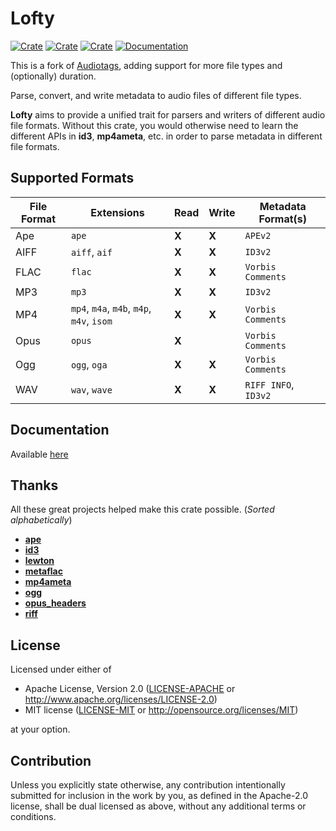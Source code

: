 # Lofty
[![Crate](https://img.shields.io/crates/v/lofty.svg)](https://crates.io/crates/lofty)
[![Crate](https://img.shields.io/crates/d/lofty.svg)](https://crates.io/crates/lofty)
[![Crate](https://img.shields.io/crates/l/lofty.svg)](https://crates.io/crates/lofty)
[![Documentation](https://docs.rs/lofty/badge.svg)](https://docs.rs/lofty/)

This is a fork of [Audiotags](https://github.com/TianyiShi2001/audiotags), adding support for more file types and (optionally) duration.

Parse, convert, and write metadata to audio files of different file types.

**Lofty** aims to provide a unified trait for parsers and writers of different audio file formats.
Without this crate, you would otherwise need to learn the different APIs in **id3**, **mp4ameta**, etc.
in order to parse metadata in different file formats.

## Supported Formats

| File Format | Extensions                                | Read | Write | Metadata Format(s)   |
|-------------|-------------------------------------------|------|-------|----------------------|
| Ape         | `ape`                                     |**X** |**X**  | `APEv2`              |
| AIFF        | `aiff`, `aif`                             |**X** |**X**  | `ID3v2`              |
| FLAC        | `flac`                                    |**X** |**X**  | `Vorbis Comments`    |
| MP3         | `mp3`                                     |**X** |**X**  | `ID3v2`              |
| MP4         | `mp4`, `m4a`, `m4b`, `m4p`, `m4v`, `isom` |**X** |**X**  | `Vorbis Comments`    |
| Opus        | `opus`                                    |**X** |       | `Vorbis Comments`    |
| Ogg         | `ogg`, `oga`                              |**X** |**X**  | `Vorbis Comments`    |
| WAV         | `wav`, `wave`                             |**X** |**X**  | `RIFF INFO`, `ID3v2` |

## Documentation

Available [here](https://docs.rs/lofty)

## Thanks

All these great projects helped make this crate possible. (*Sorted alphabetically*)

* [**ape**](https://github.com/rossnomann/rust-ape)
* [**id3**](https://github.com/polyfloyd/rust-id3)
* [**lewton**](https://github.com/RustAudio/lewton)
* [**metaflac**](https://github.com/jameshurst/rust-metaflac)
* [**mp4ameta**](https://github.com/Saecki/rust-mp4ameta)
* [**ogg**](https://github.com/RustAudio/ogg)
* [**opus_headers**](https://github.com/zaethan/opus_headers)
* [**riff**](https://github.com/frabert/riff)

## License

Licensed under either of

* Apache License, Version 2.0
  ([LICENSE-APACHE](LICENSE-APACHE) or http://www.apache.org/licenses/LICENSE-2.0)
* MIT license
  ([LICENSE-MIT](LICENSE-MIT) or http://opensource.org/licenses/MIT)

at your option.

## Contribution

Unless you explicitly state otherwise, any contribution intentionally submitted
for inclusion in the work by you, as defined in the Apache-2.0 license, shall be
dual licensed as above, without any additional terms or conditions.
